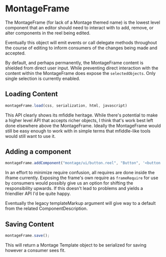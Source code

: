 MontageFrame
============

The MontageFrame (for lack of a Montage themed name) is the lowest level component that
an editor should need to interact with to add, remove, or alter components in the reel
being edited.

Eventually this object will emit events or call delegate methods throughout the course of
editing to inform consumers of the changes being made and accepted.

By default, and perhaps permanently, the MontageFrame content is shielded from direct user input.
While preventing direct interaction with the content within the MontageFrame does expose
the ```selectedObjects```. Only single selection is currently enabled.

Loading Content
---------------
 ```javascript
 montageFrame.load(css, serialization, html, javascript)
 ```

This API clearly shows its mfiddle heritage. While there's potential to make a higher level API that
accepts richer objects, I think that's work best left done elsewhere above the MontageFrame.
Ideally the MontageFrame would still be easy enough to work with in simple terms that mfiddle-like
tools would still want to use it.


Adding a component
------------------
```javascript
montageFrame.addComponent("montage/ui/button.reel", "Button", '<button data-montage-id=""></button>');
```

In an effort to minimize require confusion, all requires are done inside the iframe currently.
Exposing the frame's own require as ```frameRequire``` for use by consumers would possibly give us
an option for shifting the responsibility upwards. If this doesn't lead to problems and yields a
friendlier API I'd be quite happy.

Eventually the legacy templateMarkup argument will give way to a default from the related ComponentDescription.

Saving Content
---------------
 ```javascript
 montageFrame.save();
 ```

 This will return a Montage Template object to be serialized for saving however a consumer sees fit.
